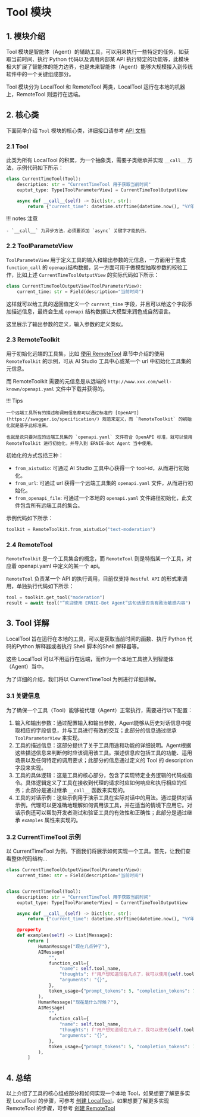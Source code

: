 # Tool 模块

## 1. 模块介绍

Tool 模块是智能体（Agent）的辅助工具，可以用来执行一些特定的任务，如获取当前时间、执行 Python 代码以及调用内部某 API 执行特定的功能等，此模块极大扩展了智能体的能力边界，也是未来智能体（Agent）能够大规模接入到传统软件中的一个关键组成部分。

Tool 模块分为 LocalTool 和 RemoteTool 两类，LocalTool 运行在本地的机器上，RemoteTool 则运行在远端。

## 2. 核心类

下面简单介绍 `Tool` 模块的核心类，详细接口请参考 [API 文档](../package/erniebot_agent/tools.md)

### 2.1 Tool

此类为所有 LocalTool 的积累，为一个抽象类，需要子类继承并实现 `__call__` 方法，示例代码如下所示：

```python
class CurrentTimeTool(Tool):
    description: str = "CurrentTimeTool 用于获取当前时间"
    ouptut_type: Type[ToolParameterView] = CurrentTimeToolOutputView

    async def __call__(self) -> Dict[str, str]:
        return {"current_time": datetime.strftime(datetime.now(), "%Y年%m月%d日 %H时%M分%S秒")}
```

!!! notes 注意

    - `__call__` 为异步方法，必须要添加 `async` 关键字才能执行。

### 2.2 ToolParameteView

`ToolParameteView` 用于定义工具的输入和输出参数的元信息，一方面用于生成 `function_call` 的 `openapi`结构数据，另一方面可用于做模型抽取参数的校验工作，比如上述 `CurrentTimeToolOutputView` 的实际代码如下所示：

```python
class CurrentTimeToolOutputView(ToolParameterView):
    current_time: str = Field(description="当前时间")
```

这样就可以给工具的返回值定义一个 `current_time` 字段，并且可以给这个字段添加描述信息，最终会生成 `openapi` 结构数据让大模型来润色成自然语言。

这里展示了输出参数的定义，输入参数的定义类似。

### 2.3 RemoteToolkit

用于初始化远端的工具集，比如 [使用 RemoteTool](../quickstart/use-tool.md) 章节中介绍的使用 `RemoteToolkit` 的示例，可从 AI Studio 工具中心或某一个 url 中初始化工具集的元信息。

而 RemoteToolkit 需要的元信息是从远端的 `http://www.xxx.com/well-known/openapi.yaml` 文件中下载并获得的。

!!! Tips

    一个远端工具所有的描述和调用信息都可以通过标准的 [OpenAPI](https://swagger.io/specification/) 规范来定义，而 `RemoteToolkit` 的初始化就是基于此标准来。

    也就是说只要对应的远端工具集的 `openapi.yaml` 文件符合 OpenAPI 标准，就可以使用 RemoteToolkit 进行初始化，并导入到 ERNIE-Bot Agent 当中使用。

初始化的方式包括三种：

* `from_aistudio`: 可通过 AI Studio 工具中心获得一个 tool-id，从而进行初始化。
* `from_url`: 可通过 url 获得一个远端工具集的 `openapi.yaml` 文件，从而进行初始化。
* `from_openapi_file`: 可通过一个本地的 `openapi.yaml` 文件路径初始化，此文件包含所有远端工具的集合。

示例代码如下所示：

```python
toolkit = RemoteToolkit.from_aistudio("text-moderation")
```

### 2.4 RemoteTool

`RemoteToolkit` 是一个工具集合的概念，而 `RemoteTool` 则是特指某一个工具，对应着 openapi.yaml 中定义的某一个 api。

`RemoteTool` 负责某一个 API 的执行调用，目前仅支持 `Restful API` 的形式来调用，单独执行代码如下所示：

```python
tool = toolkit.get_tool("moderation")
result = await tool("”欢迎使用 ERNIE-Bot Agent“这句话是否含有政治敏感内容")
```

## 3. Tool 详解

LocalTool 旨在运行在本地的工具，可以是获取当前时间的函数、执行 Python 代码的Python 解释器或者执行 Shell 脚本的Shell 解释器等。

这些 LocalTool 可以不用运行在远端，而作为一个本地工具接入到智能体（Agent）当中。

为了详细的介绍，我们将以 CurrentTimeTool 为例进行详细讲解。

### 3.1 关键信息

为了确保一个工具（Tool）能够被代理（Agent）正常执行，需要进行以下配置：

1. 输入和输出参数：通过配置输入和输出参数，Agent能够从历史对话信息中提取相应的字段信息，并与工具进行有效的交互；此部分的信息通过继承 `ToolParameterView` 来实现。
2. 工具的描述信息：这部分提供了关于工具用途和功能的详细说明。Agent根据这些描述信息来判断何时应该调用该工具。描述信息应包括工具的功能、适用场景以及任何特定的调用要求；此部分的信息通过定义的 Tool 的 description 字段来实现。
3. 工具的具体逻辑：这是工具的核心部分，包含了实现特定业务逻辑的代码或指令。具体逻辑定义了工具在接收到代理的请求时应如何响应和执行相应的任务；此部分是通过继承 `__call__` 函数来实现的。
4. 工具的对话示例：这些示例用于演示工具在实际对话中的用法。通过提供对话示例，代理可以更准确地理解如何调用该工具，并在适当的情境下应用它。对话示例还可以帮助开发者测试和验证工具的有效性和正确性；此部分是通过继承 `examples` 属性来实现的。

### 3.2 CurrentTimeTool 示例

以 CurrentTimeTool 为例，下面我们将展示如何实现一个工具。首先，让我们查看整体代码结构...

```python
class CurrentTimeToolOutputView(ToolParameterView):
    current_time: str = Field(description="当前时间")


class CurrentTimeTool(Tool):
    description: str = "CurrentTimeTool 用于获取当前时间"
    ouptut_type: Type[ToolParameterView] = CurrentTimeToolOutputView

    async def __call__(self) -> Dict[str, str]:
        return {"current_time": datetime.strftime(datetime.now(), "%Y年%m月%d日 %H时%M分%S秒)}

    @property
    def examples(self) -> List[Message]:
        return [
            HumanMessage("现在几点钟了"),
            AIMessage(
                "",
                function_call={
                    "name": self.tool_name,
                    "thoughts": f"用户想知道现在几点了，我可以使用{self.tool_name}来获取当前时间，并从其中获得当前小时时间。",
                    "arguments": "{}",
                },
                token_usage={"prompt_tokens": 5, "completion_tokens": 7},  # For test only
            ),
            HumanMessage("现在是什么时候？"),
            AIMessage(
                "",
                function_call={
                    "name": self.tool_name,
                    "thoughts": f"用户想知道现在几点了，我可以使用{self.tool_name}来获取当前时间",
                    "arguments": "{}",
                },
                token_usage={"prompt_tokens": 5, "completion_tokens": 7},  # For test only
            ),
        ]
```

## 4. 总结

以上介绍了工具的核心组成部分和如何实现一个本地 Tool，如果想要了解更多实现 LocalTool 的步骤，可参考 [创建 LocalTool](../cookbooks/agent/local_tool.ipynb)，如果想要了解更多实现 RemoteTool 的步骤，可参考 [创建 RemoteTool](../cookbooks/agent/remote_tool.ipynb)
